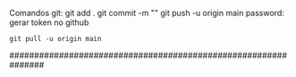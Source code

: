 Comandos git:
    git add .
    git commit -m ""
    git push -u origin main
    password: gerar token no github

    git pull -u origin main
###############################################################


